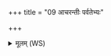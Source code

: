 +++
title = "09 आचरन्तीः पर्वतेभ्यः"

+++
<details><summary>मूलम् (WS)</summary>

आचरन्तीः पर्वतेभ्यः खनमाना अनभ्रयः ।  
यासां समुद्रे संस्थानं यासां नास्ति निवेशनं  
तास्ते ददतु बुदबुदम् ॥१०॥
</details>